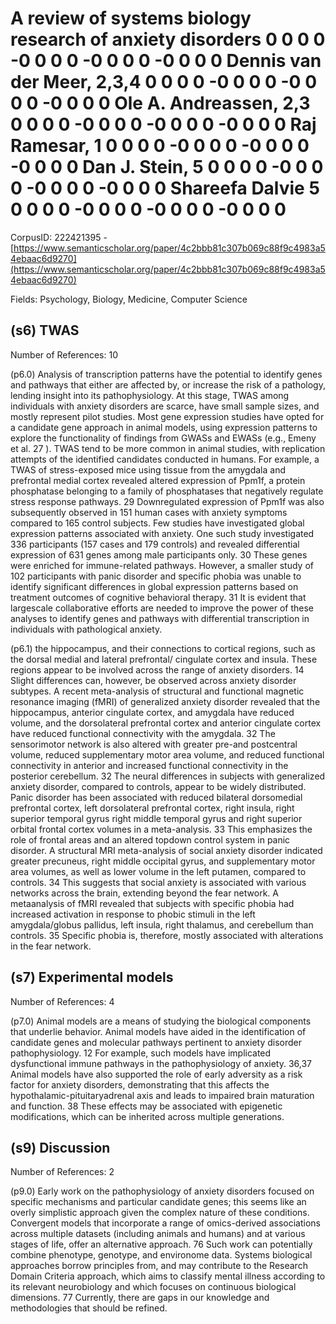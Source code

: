 # A review of systems biology research of anxiety disorders 0 0 0 0 -0 0 0 0 -0 0 0 0 -0 0 0 0 Dennis van der Meer, 2,3,4 0 0 0 0 -0 0 0 0 -0 0 0 0 -0 0 0 0 Ole A. Andreassen, 2,3 0 0 0 0 -0 0 0 0 -0 0 0 0 -0 0 0 0 Raj Ramesar, 1 0 0 0 0 -0 0 0 0 -0 0 0 0 -0 0 0 0 Dan J. Stein, 5 0 0 0 0 -0 0 0 0 -0 0 0 0 -0 0 0 0 Shareefa Dalvie 5 0 0 0 0 -0 0 0 0 -0 0 0 0 -0 0 0 0

CorpusID: 222421395 - [https://www.semanticscholar.org/paper/4c2bbb81c307b069c88f9c4983a54ebaac6d9270](https://www.semanticscholar.org/paper/4c2bbb81c307b069c88f9c4983a54ebaac6d9270)

Fields: Psychology, Biology, Medicine, Computer Science

## (s6) TWAS
Number of References: 10

(p6.0) Analysis of transcription patterns have the potential to identify genes and pathways that either are affected by, or increase the risk of a pathology, lending insight into its pathophysiology. At this stage, TWAS among individuals with anxiety disorders are scarce, have small sample sizes, and mostly represent pilot studies. Most gene expression studies have opted for a candidate gene approach in animal models, using expression patterns to explore the functionality of findings from GWASs and EWASs (e.g., Emeny et al. 27 ). TWAS tend to be more common in animal studies, with replication attempts of the identified candidates conducted in humans. For example, a TWAS of stress-exposed mice using tissue from the amygdala and prefrontal medial cortex revealed altered expression of Ppm1f, a protein phosphatase belonging to a family of phosphatases that negatively regulate stress response pathways. 29 Downregulated expression of Ppm1f was also subsequently observed in 151 human cases with anxiety symptoms compared to 165 control subjects. Few studies have investigated global expression patterns associated with anxiety. One such study investigated 336 participants (157 cases and 179 controls) and revealed differential expression of 631 genes among male participants only. 30 These genes were enriched for immune-related pathways. However, a smaller study of 102 participants with panic disorder and specific phobia was unable to identify significant differences in global expression patterns based on treatment outcomes of cognitive behavioral therapy. 31 It is evident that largescale collaborative efforts are needed to improve the power of these analyses to identify genes and pathways with differential transcription in individuals with pathological anxiety.

(p6.1) the hippocampus, and their connections to cortical regions, such as the dorsal medial and lateral prefrontal/ cingulate cortex and insula. These regions appear to be involved across the range of anxiety disorders. 14 Slight differences can, however, be observed across anxiety disorder subtypes. A recent meta-analysis of structural and functional magnetic resonance imaging (fMRI) of generalized anxiety disorder revealed that the hippocampus, anterior cingulate cortex, and amygdala have reduced volume, and the dorsolateral prefrontal cortex and anterior cingulate cortex have reduced functional connectivity with the amygdala. 32 The sensorimotor network is also altered with greater pre-and postcentral volume, reduced supplementary motor area volume, and reduced functional connectivity in anterior and increased functional connectivity in the posterior cerebellum. 32 The neural differences in subjects with generalized anxiety disorder, compared to controls, appear to be widely distributed. Panic disorder has been associated with reduced bilateral dorsomedial prefrontal cortex, left dorsolateral prefrontal cortex, right insula, right superior temporal gyrus right middle temporal gyrus and right superior orbital frontal cortex volumes in a meta-analysis. 33 This emphasizes the role of frontal areas and an altered topdown control system in panic disorder. A structural MRI meta-analysis of social anxiety disorder indicated greater precuneus, right middle occipital gyrus, and supplementary motor area volumes, as well as lower volume in the left putamen, compared to controls. 34 This suggests that social anxiety is associated with various networks across the brain, extending beyond the fear network. A metaanalysis of fMRI revealed that subjects with specific phobia had increased activation in response to phobic stimuli in the left amygdala/globus pallidus, left insula, right thalamus, and cerebellum than controls. 35 Specific phobia is, therefore, mostly associated with alterations in the fear network.
## (s7) Experimental models
Number of References: 4

(p7.0) Animal models are a means of studying the biological components that underlie behavior. Animal models have aided in the identification of candidate genes and molecular pathways pertinent to anxiety disorder pathophysiology. 12 For example, such models have implicated dysfunctional immune pathways in the pathophysiology of anxiety. 36,37 Animal models have also supported the role of early adversity as a risk factor for anxiety disorders, demonstrating that this affects the hypothalamic-pituitaryadrenal axis and leads to impaired brain maturation and function. 38 These effects may be associated with epigenetic modifications, which can be inherited across multiple generations.
## (s9) Discussion
Number of References: 2

(p9.0) Early work on the pathophysiology of anxiety disorders focused on specific mechanisms and particular candidate genes; this seems like an overly simplistic approach given the complex nature of these conditions. Convergent models that incorporate a range of omics-derived associations across multiple datasets (including animals and humans) and at various stages of life, offer an alternative approach. 76 Such work can potentially combine phenotype, genotype, and environome data. Systems biological approaches borrow principles from, and may contribute to the Research Domain Criteria approach, which aims to classify mental illness according to its relevant neurobiology and which focuses on continuous biological dimensions. 77 Currently, there are gaps in our knowledge and methodologies that should be refined.
